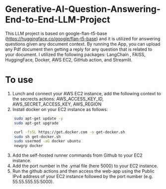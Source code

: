 # Generative-AI-Question-Answering-End-to-End-LLM-Project

This LLM project is based on google-flan-t5-base (https://huggingface.co/google/flan-t5-base) and it is utilized for answering questions given any document context. By running the App, you can upload any Pdf document then getting a reply for any question that is related to your document. I utilized the following packages: LangChain , FAISS, HuggingFace, Docker, AWS EC2, GitHub action, and Streamlit.

# To use
1. Lunch and connect your AWS EC2 instance, add the following context to the secrects actions: AWS_ACCESS_KEY_ID, AWS_SECRET_ACCESS_KEY, AWS_REGION
2. Install docker on your EC2 instance as follows:
```bash
    sudo apt-get update -y
    sudo apt-get upgrade
```
```bash
    curl -fsSL https://get.docker.com -o get-docker.sh
    sudo sh get-docker.sh
    sudo usermod -aG docker ubuntu
    newgrp docker
```
3. Add the self-hosted runner commands from Github to your EC2 instance.
4. Add the port number in the .ymal file (here 5000)  to your EC2 instance.
5. Run the github actions and then access the web-app using the Public IPv4 address of your EC2 instance followed by the port number (e.g. 55.55.555.55:5000).
